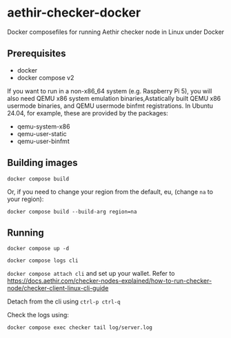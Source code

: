 # aethir-checker-docker
Docker composefiles for running Aethir checker node in Linux under Docker

## Prerequisites
* docker
* docker compose v2

If you want to run in a non-x86_64 system (e.g. Raspberry Pi 5), you will also need QEMU x86 system emulation binaries,Astatically built QEMU x86 usermode binaries, and QEMU usermode binfmt registrations.
In Ubuntu 24.04, for example, these are provided by the packages:
* qemu-system-x86
* qemu-user-static
* qemu-user-binfmt

## Building images
```docker compose build```

Or, if you need to change your region from the default, eu, (change `na` to your region):

```docker compose build --build-arg region=na```


## Running
```docker compose up -d```

```docker compose logs cli```

```docker compose attach cli```
and set up your wallet. Refer to
https://docs.aethir.com/checker-nodes-explained/how-to-run-checker-node/checker-client-linux-cli-guide

Detach from the cli using `ctrl-p ctrl-q`

Check the logs using:

```docker compose exec checker tail log/server.log```

